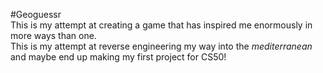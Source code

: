#Geoguessr
<br>
This is my attempt at creating a game that has inspired me enormously in more ways than one.
<br>
This is my attempt at reverse engineering my way into the *mediterranean* and maybe end up making my first project for CS50!